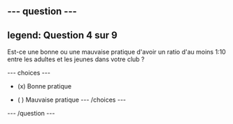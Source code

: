 --- question ---
---
legend: Question 4 sur 9
---

Est-ce une bonne ou une mauvaise pratique d'avoir un ratio d'au moins 1:10 entre les adultes et les jeunes dans votre club ?

--- choices ---
- (x) Bonne pratique

- ( ) Mauvaise pratique --- /choices ---

--- /question ---
